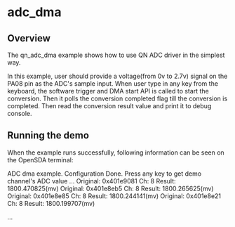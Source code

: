 # adc_dma

## Overview

The qn_adc_dma example shows how to use QN ADC driver in the simplest way.

In this example, user should provide a voltage(from 0v to 2.7v) signal on the PA08 pin as the ADC's sample input. When user type in any key from the keyboard, the software trigger and DMA start API is called to start the conversion. Then it polls the conversion completed flag till the conversion is completed. Then read the conversion result value and print it to debug console.

## Running the demo
When the example runs successfully, following information can be seen on the OpenSDA terminal:
 
ADC dma example.
Configuration Done.
Press any key to get demo channel's ADC value ...
Original: 0x401e9081    Ch: 8   Result: 1800.470825(mv)
Original: 0x401e8eb5    Ch: 8   Result: 1800.265625(mv)
Original: 0x401e8e85    Ch: 8   Result: 1800.244141(mv)
Original: 0x401e8e21    Ch: 8   Result: 1800.199707(mv)

...
